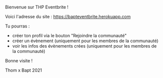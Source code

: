 Bienvenue sur THP Eventbrite !

Voici l'adresse du site : https://bapteventbrite.herokuapp.com

Tu pourras :
- créer ton profil via le bouton "Rejoindre la communauté"
- créer un évènement (uniquement pour les membres de la communauté)
- voir les infos des évènements crées (uniquement pour les membres de la communauté)

Bonne visite !

Thom x Bapt
2021